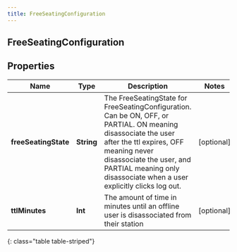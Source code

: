 ```yaml
---
title: FreeSeatingConfiguration
---
```

## FreeSeatingConfiguration

## Properties

|Name | Type | Description | Notes|
|------------ | ------------- | ------------- | -------------|
| **freeSeatingState** | **String** | The FreeSeatingState for FreeSeatingConfiguration. Can be ON, OFF, or PARTIAL. ON meaning disassociate the user after the ttl expires, OFF meaning never disassociate the user, and PARTIAL meaning only disassociate when a user explicitly clicks log out. | [optional] |
| **ttlMinutes** | **Int** | The amount of time in minutes until an offline user is disassociated from their station | [optional] |
{: class="table table-striped"}


